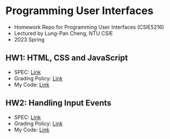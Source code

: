 # Programming User Interfaces
- Homework Repo for Programming User Interfaces (CSIE5216)
- Lectured by Lung-Pan Cheng, NTU CSIE
- 2023 Spring

## HW1: HTML, CSS and JavaScript
- SPEC: [Link](https://hackmd.io/@JzlEUD93ThWqJ7ZGOqTbeQ/Sk1OTRcJn)
- Grading Policy: [Link](https://hackmd.io/@JzlEUD93ThWqJ7ZGOqTbeQ/rkD7UmVl3)
- My Code: [Link](https://github.com/orangeorangehuang/Programming-User-Interfaces/tree/main/hw1-html-css-and-javascript)

## HW2: Handling Input Events
- SPEC: [Link](https://hackmd.io/@akairisu/HkUibgmx3)
- Grading Policy: [Link](https://hackmd.io/@akairisu/ryyVbjSg3)
- My Code: [Link](https://github.com/orangeorangehuang/Programming-User-Interfaces/tree/main/hw2-handling-input-events)
